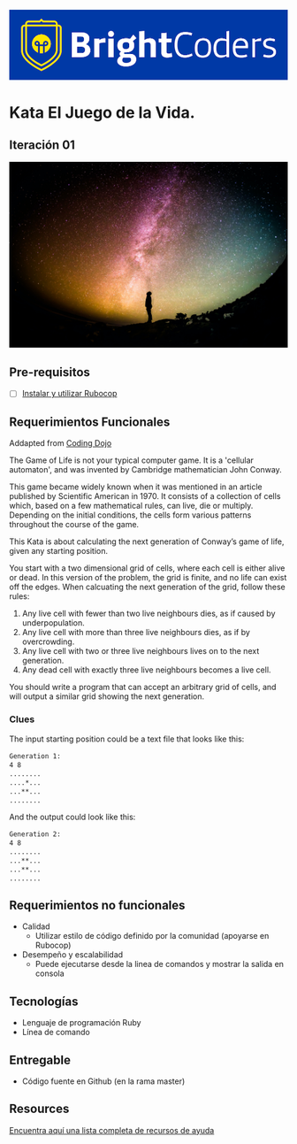 ![BrightCoders Logo](img/logo-bc.png)

# Kata El Juego de la Vida. 
## Iteración 01
![cover](img/cover.jpg)

## Pre-requisitos
- [ ] [Instalar y utilizar Rubocop](https://brightcoder.gitbook.io/handbook/recursos/ruby-on-rails/rubocop)

## Requerimientos Funcionales
Addapted from [Coding Dojo](https://codingdojo.org)

The Game of Life is not your typical computer game. It is a 'cellular automaton', and was invented by Cambridge mathematician John Conway. 

This game became widely known when it was mentioned in an article published by Scientific American in 1970. It consists of a collection of cells which, based on a few mathematical rules, can live, die or multiply. Depending on the initial conditions, the cells form various patterns throughout the course of the game.

This Kata is about calculating the next generation of Conway’s game of life, given any starting position. 

You start with a two dimensional grid of cells, where each cell is either alive or dead. In this version of the problem, the grid is finite, and no life can exist off the edges. When calcuating the next generation of the grid, follow these rules:

1. Any live cell with fewer than two live neighbours dies, as if caused by underpopulation.
2. Any live cell with more than three live neighbours dies, as if by overcrowding.
3. Any live cell with two or three live neighbours lives on to the next generation.
4. Any dead cell with exactly three live neighbours becomes a live cell.

You should write a program that can accept an arbitrary grid of cells, and will output a similar grid showing the next generation.

### Clues
The input starting position could be a text file that looks like this:
```
Generation 1:
4 8
........
....*...
...**...
........
```
And the output could look like this:
```
Generation 2:
4 8
........
...**...
...**...
........
```
## Requerimientos no funcionales
- Calidad
  - Utilizar estilo de código definido por la comunidad (apoyarse en Rubocop)
- Desempeño y escalabilidad
  - Puede ejecutarse desde la linea de comandos y mostrar la salida en consola

## Tecnologías
- Lenguaje de programación Ruby
- Línea de comando

## Entregable
- Código fuente en Github (en la rama master)

## Resources
[Encuentra aquí una lista completa de recursos de ayuda](https://brightcoder.gitbook.io/handbook/ruby-on-rails)
